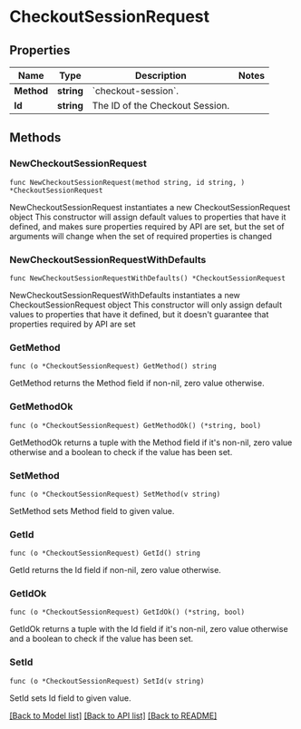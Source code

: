 # CheckoutSessionRequest

## Properties

Name | Type | Description | Notes
------------ | ------------- | ------------- | -------------
**Method** | **string** | &#x60;checkout-session&#x60;. | 
**Id** | **string** | The ID of the Checkout Session. | 

## Methods

### NewCheckoutSessionRequest

`func NewCheckoutSessionRequest(method string, id string, ) *CheckoutSessionRequest`

NewCheckoutSessionRequest instantiates a new CheckoutSessionRequest object
This constructor will assign default values to properties that have it defined,
and makes sure properties required by API are set, but the set of arguments
will change when the set of required properties is changed

### NewCheckoutSessionRequestWithDefaults

`func NewCheckoutSessionRequestWithDefaults() *CheckoutSessionRequest`

NewCheckoutSessionRequestWithDefaults instantiates a new CheckoutSessionRequest object
This constructor will only assign default values to properties that have it defined,
but it doesn't guarantee that properties required by API are set

### GetMethod

`func (o *CheckoutSessionRequest) GetMethod() string`

GetMethod returns the Method field if non-nil, zero value otherwise.

### GetMethodOk

`func (o *CheckoutSessionRequest) GetMethodOk() (*string, bool)`

GetMethodOk returns a tuple with the Method field if it's non-nil, zero value otherwise
and a boolean to check if the value has been set.

### SetMethod

`func (o *CheckoutSessionRequest) SetMethod(v string)`

SetMethod sets Method field to given value.


### GetId

`func (o *CheckoutSessionRequest) GetId() string`

GetId returns the Id field if non-nil, zero value otherwise.

### GetIdOk

`func (o *CheckoutSessionRequest) GetIdOk() (*string, bool)`

GetIdOk returns a tuple with the Id field if it's non-nil, zero value otherwise
and a boolean to check if the value has been set.

### SetId

`func (o *CheckoutSessionRequest) SetId(v string)`

SetId sets Id field to given value.



[[Back to Model list]](../README.md#documentation-for-models) [[Back to API list]](../README.md#documentation-for-api-endpoints) [[Back to README]](../README.md)


